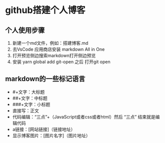 # github搭建个人博客 

## 个人使用步骤

1. 新建一个md文件，例如：搭建博客.md 
2. 去VsCode 应用商店安装 markdown All in One 
3. 打开预览侧边搜索markdown打开侧边预览
4. 安装 yarn global add git-open 之后 打开git open
   
## markdown的一些标记语言

* #+文字：大标题
* ##+文字：中标题
* ###+文字：小标题
* 直接写：正文
* 代码编辑：“三点”+（JavaScript或者css或者html）然后 “三点” 结束就是编辑代码
* a链接：[网站链接]（链接地址）
* 显示博客图片：[图片名字]（图片地址）  